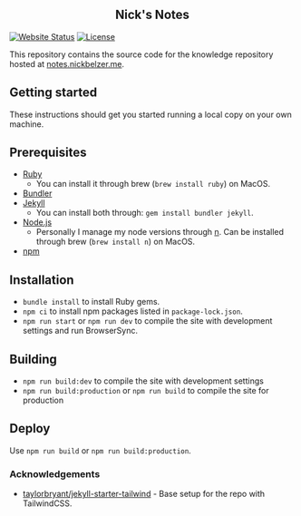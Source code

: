 <h2 align="center">Nick's Notes</h2>

[![Website Status](https://img.shields.io/website?down_color=critical&down_message=down&up_color=success&up_message=online&url=https%3A%2F%2Fnotes.nickbelzer.me)](https://notes.nickbelzer.me)
[![License](https://img.shields.io/badge/license-MIT-blue.svg)](https://opensource.org/licenses/MIT)


This repository contains the source code for the knowledge repository hosted at [notes.nickbelzer.me](https://notes.nickbelzer.me).

## Getting started

These instructions should get you started running a local copy on your own machine.


## Prerequisites
* [Ruby](https://www.ruby-lang.org/en/)
  - You can install it through brew (`brew install ruby`) on MacOS.
* [Bundler](http://bundler.io/)
* [Jekyll](https://jekyllrb.com/)
  - You can install both through: `gem install bundler jekyll`.
* [Node.js](https://nodejs.org/en/)
  - Personally I manage my node versions through [n](https://github.com/tj/n). Can be installed through brew (`brew install n`) on MacOS.
* [npm](https://www.npmjs.com/)


## Installation
* `bundle install` to install Ruby gems.
* `npm ci` to install npm packages listed in `package-lock.json`.
* `npm run start` or `npm run dev` to compile the site with development settings and run BrowserSync.

## Building
* `npm run build:dev` to compile the site with development settings
* `npm run build:production` or `npm run build` to compile the site for production

## Deploy
Use `npm run build` or `npm run build:production`.

### Acknowledgements
 -  [taylorbryant/jekyll-starter-tailwind](https://github.com/taylorbryant/jekyll-starter-tailwind) - Base setup for the repo with TailwindCSS. 
